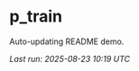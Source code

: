 # p_train

Auto-updating README demo.

<!--START_SECTION:status-->
_Last run: 2025-08-23 10:19 UTC_
<!--END_SECTION:status-->


















































































